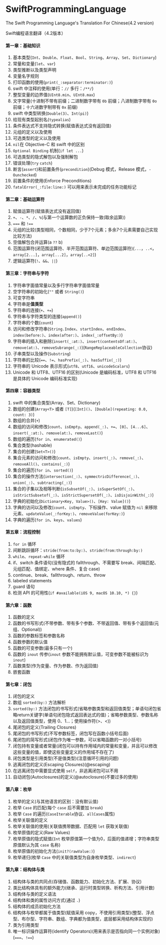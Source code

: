 # SwiftProgrammingLanguage
The Swift Programming Language's Translation For Chinese(4.2 version)

Swift编程语言翻译（4.2版本）

#### 第一章：基础知识
1. 基本类型(`Int`、`Double`、`Float`、`Bool`、`String`、`Array`、`Set`、`Dictionary`)
2. 常量和变量(`let`、`var`)
3. 类型推断以及类型声明
4. 变量名字规则
5. 打印函数的使用(`print(_:separator:terminator:)`)
6. swift 中注释的使用(单行：`//` 多行：`/**/`)
7. 整型变量的边界值(`UInt8.min`、`UInt8.max`)
8. 文字常量(十进制不带有前缀；二进制数字带有 `0b` 前缀；八进制数字带有 `0o` 前缀；十六进数字制带有 `0x` 前缀)
9. swift 中类型转换(`Double(3)`、`Int(pi)`)
10. 给现有类型起别名(`typealias`)
11. 条件表达式不支持隐式转换(赋值表达式没有返回值)
12. 元组的定义以及使用
13. 可选类型的定义以及使用
14. `nil`在 Objective-C 和 swift 中的区别
15. `Optional Binding` 机制(`if let ...`)
16. 可选类型的隐式解包以及强制解包
17. 错误处理(`try` `catch`)
18. 断言(`assert`)和前置条件(`precondition`)(Debug 模式，Release 模式，`-Ounchecked`)
19. 前置条件的使用(Enforce Preconditions)
20. `fatalError(_:file:line:)` 可以用来表示未完成的任务功能标记

#### 第二章：基础运算符
1. 赋值运算符(赋值表达式没有返回值)
2. `+`、`-`、`*`、`/`、`%`(与第一个运算数的正负保持一致(取余运算))
3. `===` 和 `!==`
4. 元组的比较(类型相同，个数相同，少于7个元素；多余7个元素需要自己实现比较方法)
5. 空值解包合并运算(a `??` b)
6. 范围运算符(闭范围运算符、半开范围运算符、单边范围运算符)(`...`，`..<`，`array[2...]`，`array[...2]`，`array[..<2]`)
7. 逻辑运算符(`!`、`&&`、`||`)

#### 第三章：字符串与字符
1. 字符串字面值常量以及多行字符串字面值常量
2. 空字符串的初始化(`""` 或者 `String()`)
3. 可变字符串
4. 字符串是**值类型**
5. 字符串的连接(`+`、`+=`)
5. 字符串与字符类型的连接(`append()`)
6. 字符串的个数(`count`)
7. 访问和修改字符串(`String.Index`、`startIndex`、`endIndex`、`index(before:)`、`index(after:)`、`index(_:offsetBy:)`)
8. 字符串的插入和删除(`insert(_:at:)`、`insert(contentsOf:at:)`、`remove(at:)`、`removeSubrange(_:)`)(`RangeReplaceableCollection`协议)
9. 子串类型以及操作(`Substring`)
10. 字符串的比较(`==`、`!=`、`hasPrefix(_:)`、`hasSuffix(_:)`)
11. 字符串的 Unicode 表示形式(`utf8`、`utf16`、`unicodeScalars`)
12. Unicode 和 UTF8、UTF16 的区别(Unicode 是编码标准，UTF8 和 UTF16 是具体的 Unicode 编码标准实现)

#### 第四章：容器类型
1. swift 中的集合类型(Array、Set、Dictionary)
2. 数组的创建(`Array<T>` 或者 `[T]`)(`[Int]()`、`[Double](repeating: 0.0, count: 3)`)
3. 数组的合并(`+`)
4. 数组的访问和修改(`count`、`isEmpty`、`append(_:)`、`+=`、`[0]`、`[4...6]`、`insert(_:at:)`、`remove(at:)`、`removeLast()`)
5. 数组的遍历(`for in`、`enumerated()`)
6. 集合类型(hashable)
7. 集合的创建(`Set<T>()`)
8. 集合元素的访问和修改(`count`、`isEmpty`、`insert(_:)`、`remove(_:)`、`removeAll()`、`contains(_:)`)
9. 集合的遍历(`for in`、`sorted()`)
10. 集合的操作方法(`intersection(_:)`、`symmectricDifference(_:)`、`union(_:)`、`subtracting(_:)`)
11. 集合的子集以及相等判断(`isSubsetOf(_:)`、`isSuperSetOf(_:)`、`isStrictSubsetof(_:)`、`isStrictSupersetOf(_:)`、`isDisjoinWith(_:)`)
12. 字典的初始化(`Dictionary<Key, Value>()`、`[Key: Value]()`)
13. 字典的访问以及修改(`count`、`isEmpty`、下标操作、value 赋值为 `nil` 来移除元素、`updateValue(_:forKey:)`、`removeValue(forKey:)`)
14. 字典的遍历(`for in`、`keys`、`values`)

#### 第五章：流程控制
1. `for in` 循环
2. 间断跳跃循环：`stride(from:to:by:)`、`stride(from:through:by:)`
3. `while`、`repeat-while` 循环
4. if、switch 条件语句(没有隐式的 fallthrough、不需要写 break、间隔匹配、元组匹配、值绑定、where 条件、复合 case)
5. continue、break、fallthrough、return、throw
6. labeled statements
7. guard 语句
8. 检测 API 的可用性(`if #available(iOS 9, macOS 10.10, *) {}`)

#### 第六章：函数
1. 函数的定义
2. 函数的书写形式(不带参数、带有多个参数、不带返回值、带有多个返回值(元组、Optional))
3. 函数的参数标签和参数名称
4. 函数参数的默认值
5. 函数的可变参数(最多只有一个)
6. 函数的 `inout` 传参(`inout` 参数不能拥有默认值，可变参数不能被标识为 `inout`)
7. 函数类型(作为变量、作为参数、作为返回值)
8. 嵌套函数

#### 第七章：闭包
1. 闭包的定义
2. 数组 `sorted(by:)` 方法解析
3. `sorted(by:)` 方法闭包的书写形式(省略参数类型和返回值类型；单语句闭包省略return关键字(单语句闭包隐式返回表达式的值)；省略参数类型、参数名称以及返回值类型，使用 $0、$1...；使用操作符(>、<))
4. 尾闭包的定义(Trailing Closures)
5. 尾闭包的书写形式(不写参数标签，闭包写在函数小括号后面)
6. 尾闭包的简写形式(闭包作为唯一参数，可以省略函数的一对小括号)
7. 闭包持有变量或者常量(闭包可以持有作用域内的常量和变量，并且可以修改这些变量的值，即使这些变量定义的作用域不存在了)
8. 闭包类型是引用类型(不是值类型)(注意循环引用的问题)
9. 逃离闭包的定义(Escaping Closures)(@escaping)
10. 在逃离闭包中需要显式使用 `self`，非逃离闭包可以不用
11. 自动闭包(Autoclosures)的定义(@autoclosure)(不要过多的使用)

#### 第八章：枚举
1. 枚举的定义(与其他语言的区别：没有默认值)
2. 枚举 `Case` 的匹配(每个 `case` 后不需要加 `break`)
3. 枚举 `Case` 的遍历(`CaseIterable`协议、`allCases`属性)
4. 枚举关联值的定义
5. 枚举关联值的使用(关联值携带数据、匹配用 `let` 获取关联值)
6. 枚举原值的定义(Raw Values)
7. 枚举原值的隐式赋值(`Int` 枚举原值第一个值为0，后面的值递增；字符串类型原值默认为其 `case` 名称)
8. 枚举原值的初始化方法(`init?(rawValue:)`)
9. 枚举递归(枚举 `Case` 中的关联值类型为自身枚举类型、`indirect`)

#### 第九章：结构体与类
1. 结构体与类的共同点(存储值、函数能力、初始化方法、扩展、协议)
2. 类比结构体具有的额外能力(继承、运行时类型转换、析构方法、引用计数)
3. 结构体与类的定义语法
4. 结构体和类的属性访问方式(通过 `.`)
5. 结构体的成员初始化方法
6. 结构体与枚举都属于值类型(赋值采用 copy，不使用引用类型)(整型、浮点型、布尔型、字符串、数组、字典都为值类型，底层都采用结构体实现的)
7. 类为引用类型
8. 唯一标识操作运算符(identify Operators)(用来表示是否指向同一个实例对象)(`===`、`!==`)

